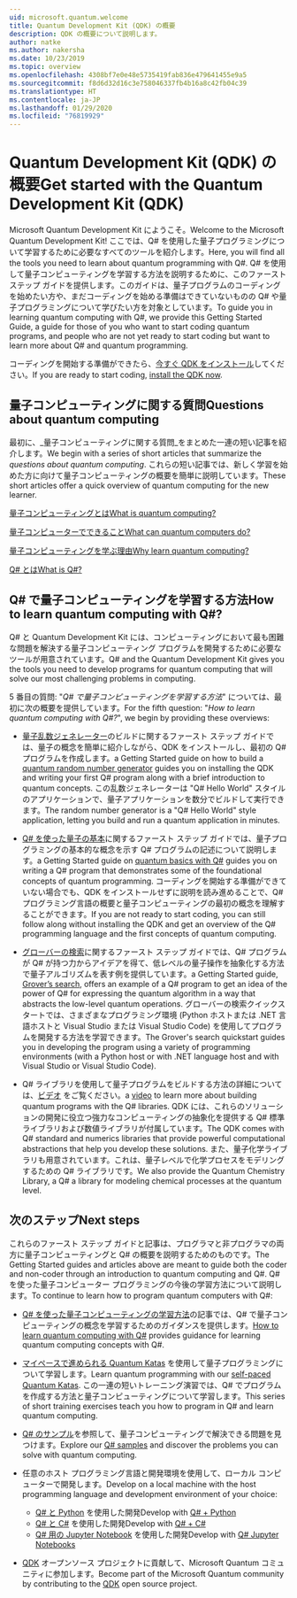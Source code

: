 ```yaml
---
uid: microsoft.quantum.welcome
title: Quantum Development Kit (QDK) の概要
description: QDK の概要について説明します。
author: natke
ms.author: nakersha
ms.date: 10/23/2019
ms.topic: overview
ms.openlocfilehash: 4308bf7e0e48e5735419fab836e479641455e9a5
ms.sourcegitcommit: f8d6d32d16c3e758046337fb4b16a8c42fb04c39
ms.translationtype: HT
ms.contentlocale: ja-JP
ms.lasthandoff: 01/29/2020
ms.locfileid: "76819929"
---
```

# <a name="get-started-with-the-quantum-development-kit-qdk"></a><span data-ttu-id="4593d-103">Quantum Development Kit (QDK) の概要</span><span class="sxs-lookup"><span data-stu-id="4593d-103">Get started with the Quantum Development Kit (QDK)</span></span>

<span data-ttu-id="4593d-104">Microsoft Quantum Development Kit にようこそ。</span><span class="sxs-lookup"><span data-stu-id="4593d-104">Welcome to the Microsoft Quantum Development Kit!</span></span>  <span data-ttu-id="4593d-105">ここでは、Q# を使用した量子プログラミングについて学習するために必要なすべてのツールを紹介します。</span><span class="sxs-lookup"><span data-stu-id="4593d-105">Here, you will find all the tools you need to learn about quantum programming with Q#.</span></span>  <span data-ttu-id="4593d-106">Q# を使用して量子コンピューティングを学習する方法を説明するために、このファースト ステップ ガイドを提供します。このガイドは、量子プログラムのコーディングを始めたい方や、まだコーディングを始める準備はできていないものの Q# や量子プログラミングについて学びたい方を対象としています。</span><span class="sxs-lookup"><span data-stu-id="4593d-106">To guide you in learning quantum computing with Q#, we provide this Getting Started Guide, a guide for those of you who want to start coding quantum programs, and people who are not yet ready to start coding but want to learn more about Q# and quantum programming.</span></span> 

<span data-ttu-id="4593d-107">コーディングを開始する準備ができたら、[今すぐ QDK をインストール](xref:microsoft.quantum.install)してください。</span><span class="sxs-lookup"><span data-stu-id="4593d-107">If you are ready to start coding, [install the QDK now](xref:microsoft.quantum.install).</span></span>

## <a name="questions-about-quantum-computing"></a><span data-ttu-id="4593d-108">量子コンピューティングに関する質問</span><span class="sxs-lookup"><span data-stu-id="4593d-108">Questions about quantum computing</span></span>

<span data-ttu-id="4593d-109">最初に、_量子コンピューティングに関する質問_をまとめた一連の短い記事を紹介します。</span><span class="sxs-lookup"><span data-stu-id="4593d-109">We begin with a series of short articles that summarize the _questions about quantum computing_.</span></span> <span data-ttu-id="4593d-110">これらの短い記事では、新しく学習を始めた方に向けて量子コンピューティングの概要を簡単に説明しています。</span><span class="sxs-lookup"><span data-stu-id="4593d-110">These short articles offer a quick overview of quantum computing for the new learner.</span></span>

[<span data-ttu-id="4593d-111">量子コンピューティングとは</span><span class="sxs-lookup"><span data-stu-id="4593d-111">What is quantum computing?</span></span>](xref:microsoft.quantum.overview.what)

[<span data-ttu-id="4593d-112">量子コンピューターでできること</span><span class="sxs-lookup"><span data-stu-id="4593d-112">What can quantum computers do?</span></span>](xref:microsoft.quantum.overview.computers)

[<span data-ttu-id="4593d-113">量子コンピューティングを学ぶ理由</span><span class="sxs-lookup"><span data-stu-id="4593d-113">Why learn quantum computing?</span></span>](xref:microsoft.quantum.overview.why)

[<span data-ttu-id="4593d-114">Q# とは</span><span class="sxs-lookup"><span data-stu-id="4593d-114">What is Q#?</span></span>](xref:microsoft.quantum.overview.qsharp)

## <a name="how-to-learn-quantum-computing-with-q"></a><span data-ttu-id="4593d-115">Q# で量子コンピューティングを学習する方法</span><span class="sxs-lookup"><span data-stu-id="4593d-115">How to learn quantum computing with Q#?</span></span>

<span data-ttu-id="4593d-116">Q# と Quantum Development Kit には、コンピューティングにおいて最も困難な問題を解決する量子コンピューティング プログラムを開発するために必要なツールが用意されています。</span><span class="sxs-lookup"><span data-stu-id="4593d-116">Q# and the Quantum Development Kit gives you the tools you need to develop programs for quantum computing that will solve our most challenging problems in computing.</span></span>

<span data-ttu-id="4593d-117">5 番目の質問: "_Q# で量子コンピューティングを学習する方法_" については、最初に次の概要を提供しています。</span><span class="sxs-lookup"><span data-stu-id="4593d-117">For the fifth question:  "_How to learn quantum computing with Q#?_", we begin by providing these overviews:</span></span>

* <span data-ttu-id="4593d-118">[量子乱数ジェネレーター](xref:microsoft.quantum.quickstarts.qrng)のビルドに関するファースト ステップ ガイドでは、量子の概念を簡単に紹介しながら、QDK をインストールし、最初の Q# プログラムを作成します。</span><span class="sxs-lookup"><span data-stu-id="4593d-118">a Getting Started guide on how to build a [quantum random number generator](xref:microsoft.quantum.quickstarts.qrng) guides you on installing the QDK and writing your first Q# program along with a brief introduction to quantum concepts.</span></span> <span data-ttu-id="4593d-119">この乱数ジェネレーターは "Q# Hello World" スタイルのアプリケーションで、量子アプリケーションを数分でビルドして実行できます。</span><span class="sxs-lookup"><span data-stu-id="4593d-119">The random number generator is a "Q# Hello World" style application, letting you build and run a quantum application in minutes.</span></span>

* <span data-ttu-id="4593d-120">[Q# を使った量子の基本](xref:microsoft.quantum.write-program)に関するファースト ステップ ガイドでは、量子プログラミングの基本的な概念を示す Q# プログラムの記述について説明します。</span><span class="sxs-lookup"><span data-stu-id="4593d-120">a Getting Started guide on [quantum basics with Q#](xref:microsoft.quantum.write-program) guides you on writing a Q# program that demonstrates some of the foundational concepts of quantum programming.</span></span> <span data-ttu-id="4593d-121">コーディングを開始する準備ができていない場合でも、QDK をインストールせずに説明を読み進めることで、Q# プログラミング言語の概要と量子コンピューティングの最初の概念を理解することができます。</span><span class="sxs-lookup"><span data-stu-id="4593d-121">If you are not ready to start coding, you can still follow along without installing the QDK and get an overview of the Q# programming language and the first concepts of quantum computing.</span></span>

* <span data-ttu-id="4593d-122">[グローバーの検索](xref:microsoft.quantum.quickstarts.search)に関するファースト ステップ ガイドでは、Q# プログラムが Q# が持つ力からアイデアを得て、低レベルの量子操作を抽象化する方法で量子アルゴリズムを表す例を提供しています。</span><span class="sxs-lookup"><span data-stu-id="4593d-122">a Getting Started guide, [Grover’s search](xref:microsoft.quantum.quickstarts.search), offers an example of a Q# program to get an idea of the power of Q# for expressing the quantum algorithm in a way that abstracts the low-level quantum operations.</span></span>  <span data-ttu-id="4593d-123">グローバーの検索クイックスタートでは、さまざまなプログラミング環境 (Python ホストまたは .NET 言語ホストと Visual Studio または Visual Studio Code) を使用してプログラムを開発する方法を学習できます。</span><span class="sxs-lookup"><span data-stu-id="4593d-123">The Grover's search quickstart guides you in developing the program using a variety of programming environments (with a Python host or with .NET language host and with Visual Studio or Visual Studio Code).</span></span>

* <span data-ttu-id="4593d-124">Q# ライブラリを使用して量子プログラムをビルドする方法の詳細については、[ビデオ](https://www.microsoft.com/videoplayer/embed/RE2JOJf) をご覧ください。</span><span class="sxs-lookup"><span data-stu-id="4593d-124">a [video](https://www.microsoft.com/videoplayer/embed/RE2JOJf) to learn more about building quantum programs with the Q# libraries.</span></span>  <span data-ttu-id="4593d-125">QDK には、これらのソリューションの開発に役立つ強力なコンピューティングの抽象化を提供する Q# 標準ライブラリおよび数値ライブラリが付属しています。</span><span class="sxs-lookup"><span data-stu-id="4593d-125">The QDK comes with Q# standard and numerics libraries that provide powerful computational abstractions that help you develop these solutions.</span></span> <span data-ttu-id="4593d-126">また、量子化学ライブラリも用意されています。これは、量子レベルで化学プロセスをモデリングするための Q# ライブラリです。</span><span class="sxs-lookup"><span data-stu-id="4593d-126">We also provide the Quantum Chemistry Library, a Q# a library for modeling chemical processes at the quantum level.</span></span>

## <a name="next-steps"></a><span data-ttu-id="4593d-127">次のステップ</span><span class="sxs-lookup"><span data-stu-id="4593d-127">Next steps</span></span>

<span data-ttu-id="4593d-128">これらのファースト ステップ ガイドと記事は、プログラマと非プログラマの両方に量子コンピューティングと Q# の概要を説明するためのものです。</span><span class="sxs-lookup"><span data-stu-id="4593d-128">The Getting Started guides and articles above are meant to guide both the coder and non-coder through an introduction to quantum computing and Q#.</span></span>  <span data-ttu-id="4593d-129">Q# を使った量子コンピューター プログラミングの今後の学習方法について説明します。</span><span class="sxs-lookup"><span data-stu-id="4593d-129">To continue to learn how to program quantum computers with Q#:</span></span>

* <span data-ttu-id="4593d-130">[Q# を使った量子コンピューティングの学習方法](xref:microsoft.quantum.overview.learn)の記事では、Q# で量子コンピューティングの概念を学習するためのガイダンスを提供します。</span><span class="sxs-lookup"><span data-stu-id="4593d-130">[How to learn quantum computing with Q#](xref:microsoft.quantum.overview.learn) provides guidance for learning quantum computing concepts with Q#.</span></span>

* <span data-ttu-id="4593d-131">[マイペースで進められる Quantum Katas](https://aka.ms/try-quantum-katas) を使用して量子プログラミングについて学習します。</span><span class="sxs-lookup"><span data-stu-id="4593d-131">Learn quantum programming with our [self-paced Quantum Katas](https://aka.ms/try-quantum-katas).</span></span> <span data-ttu-id="4593d-132">この一連の短いトレーニング演習では、Q# でプログラムを作成する方法と量子コンピューティングについて学習します。</span><span class="sxs-lookup"><span data-stu-id="4593d-132">This series of short training exercises teach you how to program in Q# and learn quantum computing.</span></span>

* <span data-ttu-id="4593d-133">[Q# のサンプル](https://docs.microsoft.com/samples/browse/?languages=qsharp)を参照して、量子コンピューティングで解決できる問題を見つけます。</span><span class="sxs-lookup"><span data-stu-id="4593d-133">Explore our [Q# samples](https://docs.microsoft.com/samples/browse/?languages=qsharp) and discover the problems you can solve with quantum computing.</span></span>

* <span data-ttu-id="4593d-134">任意のホスト プログラミング言語と開発環境を使用して、ローカル コンピューターで開発します。</span><span class="sxs-lookup"><span data-stu-id="4593d-134">Develop on a local machine with the host programming language and development environment of your choice:</span></span>
  * <span data-ttu-id="4593d-135">[Q# と Python](xref:microsoft.quantum.install.python) を使用した開発</span><span class="sxs-lookup"><span data-stu-id="4593d-135">Develop with [Q# + Python](xref:microsoft.quantum.install.python)</span></span>
  * <span data-ttu-id="4593d-136">[Q# と C#](xref:microsoft.quantum.install.cs) を使用した開発</span><span class="sxs-lookup"><span data-stu-id="4593d-136">Develop with [Q# + C#](xref:microsoft.quantum.install.cs)</span></span>
  * <span data-ttu-id="4593d-137">[Q# 用の Jupyter Notebook](xref:microsoft.quantum.install.jupyter) を使用した開発</span><span class="sxs-lookup"><span data-stu-id="4593d-137">Develop with [Q# Jupyter Notebooks](xref:microsoft.quantum.install.jupyter)</span></span>

* <span data-ttu-id="4593d-138">[QDK](xref:microsoft.quantum.contributing) オープンソース プロジェクトに貢献して、Microsoft Quantum コミュニティに参加します。</span><span class="sxs-lookup"><span data-stu-id="4593d-138">Become part of the Microsoft Quantum community by contributing to the [QDK](xref:microsoft.quantum.contributing) open source project.</span></span>
